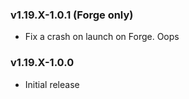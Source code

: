### v1.19.X-1.0.1 (Forge only)
* Fix a crash on launch on Forge. Oops

### v1.19.X-1.0.0
* Initial release
